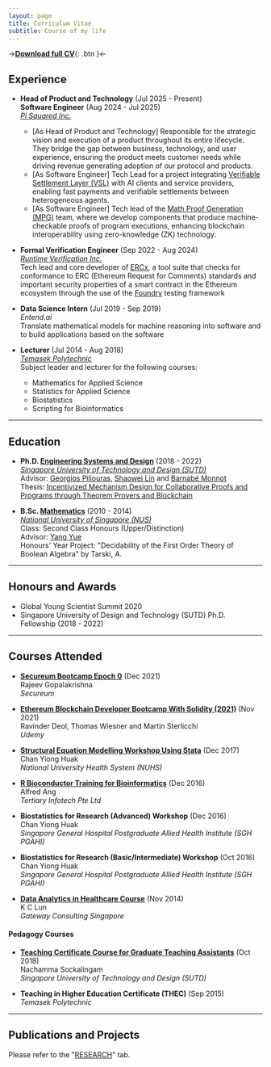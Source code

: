 ```yaml
---
layout: page
title: Curriculum Vitae
subtitle: Course of my life
---
```


->[**Download full CV**](documents/Jin_Xing_Lim_CV_20250528.pdf){: .btn }<-

## Experience

- **Head of Product and Technology** (Jul 2025 - Present)    
  **Software Engineer** (Aug 2024 - Jul 2025)    
  [*Pi Squared Inc.*](https://pi2.network/)    
  - [As Head of Product and Technology] Responsible for the strategic vision and execution of a product throughout its entire lifecycle. They bridge the gap between business, technology, and user experience, ensuring the product meets customer needs while driving revenue generating adoption of our protocol and products.
  - [As Software Engineer] Tech Lead for a project integrating [Verifiable Settlement Layer (VSL)](https://docs.pi2.network/verifiable-settlement-layer/what-is-vsl) with AI clients and service providers, enabling fast payments and verifiable settlements between heterogeneous agents.
  - [As Software Engineer] Tech lead of the [Math Proof Generation (MPG)](https://docs.pi2.network/math-proof-generation) team, where we develop components that produce machine-checkable proofs of program executions, enhancing blockchain interoperability using zero-knowledge (ZK) technology.

- **Formal Verification Engineer** (Sep 2022 - Aug 2024)    
  [*Runtime Verification Inc.*](https://runtimeverification.com/)    
  Tech lead and core developer of [ERCx](https://ercx.runtimeverification.com/), a tool suite that checks for conformance to ERC (Ethereum Request for Comments) standards and important security properties of a smart contract in the Ethereum ecosystem through the use of the [Foundry](https://book.getfoundry.sh/) testing framework
  
  
- **Data Science Intern** (Jul 2019 - Sep 2019)    
  *Entend.ai*    
  Translate mathematical models for machine reasoning into software and to build applications based on the software

- **Lecturer** (Jul 2014 - Aug 2018)     
  [*Temasek Polytechnic*](https://www.tp.edu.sg/)    
  Subject leader and lecturer for the following courses:
  - Mathematics for Applied Science
  - Statistics for Applied Science 
  - Biostatistics
  - Scripting for Bioinformatics

---

## Education

- **Ph.D. [Engineering Systems and Design](https://esd.sutd.edu.sg/)** (2018 - 2022)    
  [*Singapore University of Technology and Design (SUTD)*](https://sutd.edu.sg/)    
  Advisor: [Georgios Piliouras](https://people.sutd.edu.sg/~georgios/), [Shaowei Lin](https://shaoweilin.github.io/) and [Barnabé Monnot](https://barnabemonnot.com/)   
  Thesis: [Incentivized Mechanism Design for Collaborative Proofs and Programs through Theorem Provers and Blockchain](https://library.sutd.edu.sg/SUTDArchives/downloadfile.aspx?file=609b172a-7fce-4a9c-8a26-cf29e4e98d03)
  
- **B.Sc. [Mathematics](https://www.math.nus.edu.sg/)** (2010 - 2014)    
  [*National University of Singapore (NUS)*](https://www.nus.edu.sg/)    
  Class: Second Class Honours (Upper/Distinction)    
  Advisor: [Yang Yue](https://discovery.nus.edu.sg/463-yue-yang)    
  Honours' Year Project: "Decidability of the First Order Theory of Boolean Algebra" by Tarski, A.

---

## Honours and Awards

- Global Young Scientist Summit 2020
- Singapore University of Design and Technology (SUTD) Ph.D. Fellowship (2018 - 2022)

---

## Courses Attended

- [**Secureum Bootcamp Epoch 0**](https://secureum.substack.com/p/secureum-bootcamp-for-smart-contract) (Dec 2021)  
  Rajeev Gopalakrishna    
  *Secureum*

- [**Ethereum Blockchain Developer Bootcamp With Solidity (2021)**](https://www.udemy.com/course/blockchain-developer/) (Nov 2021)  
  Ravinder Deol, Thomas Wiesner and Martin Sterlicchi    
  *Udemy*
  
- [**Structural Equation Modelling Workshop Using Stata**](https://medicine.nus.edu.sg/rsu/wp-content/uploads/sites/15/2020/03/SEM_Dec2017.pdf) (Dec 2017)    
  Chan Yiong Huak    
  *National University Health System (NUHS)*    
  
- [**R Bioconductor Training for Bioinformatics**](https://www.tertiarycourses.com.sg/r-bioconductor-training-bioinformatics.html) (Dec 2016)    
  Alfred Ang    
  *Tertiary Infotech Pte Ltd*    
  
- **Biostatistics for Research (Advanced) Workshop** (Dec 2016)    
  Chan Yiong Huak    
  *Singapore General Hospital Postgraduate Allied Health Institute (SGH PGAHI)*    
  
- **Biostatistics for Research (Basic/Intermediate) Workshop** (Oct 2016)    
  Chan Yiong Huak    
  *Singapore General Hospital Postgraduate Allied Health Institute (SGH PGAHI)*    

- [**Data Analytics in Healthcare Course**](http://gatewaypl.com/gw/courses/dahc/) (Nov 2014)    
  K C Lun    
  *Gateway Consulting Singapore*
  
#### Pedagogy Courses

- [**Teaching Certificate Course for Graduate Teaching Assistants**](https://www.sutd.edu.sg/learningsciences/Teaching/Pedagogical-workshops-for-Graduate-Teaching-Assist) (Oct 2018)    
  Nachamma Sockalingam    
  *Singapore University of Technology and Design (SUTD)*    
  
- **Teaching in Higher Education Certificate (THEC)** (Sep 2015)    
  *Temasek Polytechnic*    
  
---

## Publications and Projects

Please refer to the "[RESEARCH](https://jinxinglim.github.io/research/)" tab.

